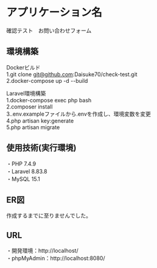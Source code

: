 # アプリケーション名
確認テスト　お問い合わせフォーム

## 環境構築
Dockerビルド  
1.git clone git@github.com:Daisuke70/check-test.git  
2.docker-compose up -d --build  

Laravel環境構築  
1.docker-compose exec php bash  
2.composer install  
3..env.exampleファイルから.envを作成し、環境変数を変更  
4.php artisan key:generate  
5.php artisan migrate  

## 使用技術(実行環境)  
・PHP 7.4.9  
・Laravel 8.83.8  
・MySQL 15.1  


## ER図
作成するまでに至りませんでした。  


## URL
・開発環境：http://localhost/  
・phpMyAdmin：http://localhost:8080/
